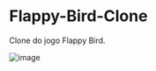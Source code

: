 # Flappy-Bird-Clone


Clone do jogo Flappy Bird.

![image](https://user-images.githubusercontent.com/62031286/128640949-78ea8647-d08a-40c0-b6d8-83c85d649ee8.png)

